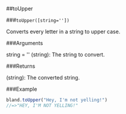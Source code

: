 ##toUpper

###`toUpper([string=''])`

Converts every letter in a string to upper case.

###Arguments

string = '' (string): The string to convert.

###Returns

(string): The converted string.

###Example

```javascript
bland.toUpper("Hey, I'm not yelling!")
//=>"HEY, I'M NOT YELLING!"
```
